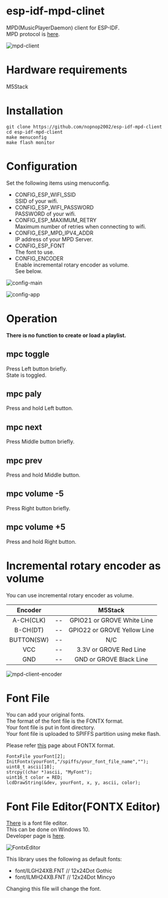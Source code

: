 # esp-idf-mpd-clinet
MPD(MusicPlayerDaemon) client for ESP-IDF.   
MPD protocol is [here](https://github.com/MusicPlayerDaemon/MPD/blob/master/doc/protocol.rst).   

![mpd-client](https://user-images.githubusercontent.com/6020549/100164763-e941ba80-2efb-11eb-83bd-d46323f56f65.JPG)

# Hardware requirements
M5Stack

# Installation

```
git clone https://github.com/nopnop2002/esp-idf-mpd-client
cd esp-idf-mpd-client
make menuconfig
make flash monitor
```
# Configuration
Set the following items using menuconfig.
- CONFIG_ESP_WIFI_SSID   
SSID of your wifi.
- CONFIG_ESP_WIFI_PASSWORD   
PASSWORD of your wifi.
- CONFIG_ESP_MAXIMUM_RETRY   
Maximum number of retries when connecting to wifi.
- CONFIG_ESP_MPD_IPV4_ADDR   
IP address of your MPD Server.   
- CONFIG_ESP_FONT   
The font to use.
- CONFIG_ENCODER   
Enable incremental rotary encoder as volume.   
See below.

![config-main](https://user-images.githubusercontent.com/6020549/100164797-fa8ac700-2efb-11eb-938b-319961c73cc9.jpg)

![config-app](https://user-images.githubusercontent.com/6020549/100492489-ea7b1d80-316f-11eb-9a50-34260107be28.jpg)

# Operation
__There is no function to create or load a playlist.__   

## mpc toggle
Press Left button briefly.   
State is toggled.

## mpc paly
Press and hold Left button.   

## mpc next
Press Middle button briefly.   

## mpc prev
Press and hold Middle button.   

## mpc volume -5
Press Right button briefly.   

## mpc volume +5
Press and hold Right button.   

# Incremental rotary encoder as volume
You can use incremental rotary encoder as volume.   

|Encoder||M5Stack|
|:-:|:-:|:-:|
|A-CH(CLK)|--|GPIO21 or GROVE White Line|
|B-CH(DT)|--|GPIO22 or GROVE Yellow Line|
|BUTTON(SW)|--|N/C|
|VCC|--|3.3V or GROVE Red Line|
|GND|--|GND or GROVE Black Line|

![mpd-client-encoder](https://user-images.githubusercontent.com/6020549/100492796-311e4700-3173-11eb-8968-15d0fbd4694e.JPG)

# Font File   
You can add your original fonts.   
The format of the font file is the FONTX format.   
Your font file is put in font directory.   
Your font file is uploaded to SPIFFS partition using meke flash.   

Please refer [this](http://elm-chan.org/docs/dosv/fontx_e.html) page about FONTX format.   

```
FontxFile yourFont[2];
InitFontx(yourFont,"/spiffs/your_font_file_name","");
uint8_t ascii[10];
strcpy((char *)ascii, "MyFont");
uint16_t color = RED;
lcdDrawString(&dev, yourFont, x, y, ascii, color);
```

# Font File Editor(FONTX Editor)   
[There](http://elm-chan.org/fsw/fontxedit.zip) is a font file editor.   
This can be done on Windows 10.   
Developer page is [here](http://elm-chan.org/fsw_e.html).   

![FontxEditor](https://user-images.githubusercontent.com/6020549/78731275-3b889800-797a-11ea-81ba-096dbf07c4b8.png)


This library uses the following as default fonts:   
- font/ILGH24XB.FNT // 12x24Dot Gothic
- font/ILMH24XB.FNT // 12x24Dot Mincyo

Changing this file will change the font.


